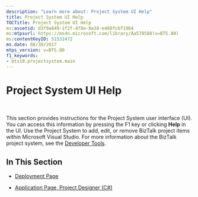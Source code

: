 ```yaml
---
description: "Learn more about: Project System UI Help"
title: Project System UI Help
TOCTitle: Project System UI Help
ms:assetid: d3f9a849-1f2f-4f8e-8a38-e488fcbf1964
ms:mtpsurl: https://msdn.microsoft.com/library/Aa578588(v=BTS.80)
ms:contentKeyID: 51531472
ms.date: 08/30/2017
mtps_version: v=BTS.80
f1_keywords:
- bts10.projectsystem.main
---
```


# Project System UI Help

 

This section provides instructions for the Project System user interface (UI). You can access this information by pressing the F1 key or clicking **Help** in the UI. Use the Project System to add, edit, or remove BizTalk project items within Microsoft Visual Studio. For more information about the BizTalk project system, see the [Developer Tools](https://msdn.microsoft.com/library/aa559046\(v=bts.80\)).

## In This Section

  - [Deployment Page](deployment-page.md)

  - [Application Page, Project Designer (C\#)](/previous-versions/visualstudio/visual-studio-2015/ide/reference/application-page-project-designer-csharp)